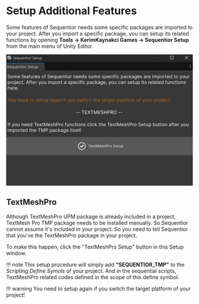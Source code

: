 # Setup Additional Features

Some features of Sequentior needs some specific packages are imported to your project. After you import a specific package, you can setup its related functions by opening __Tools -> KerimKaynakci Games -> Sequentior Setup__ from the main menu of Unity Editor.

![Setup](img/setupadditional.jpg)

## TextMeshPro

Although TextMeshPro UPM package is already included in a project, TextMesh Pro TMP package needs to be installed manually. So Sequentior cannot assume it's included in your project. So you need to tell Sequentior that you've the TextMeshPro package in your project.

To make this happen, click the "TextMeshPro Setup" button in this Setup window.

!!! note
    This setup procedure will simply add __"SEQUENTIOR_TMP"__ to the _Scripting Define Symols_ of your project. And in the sequential scripts, TextMeshPro related codes defined in the scope of this define symbol.

!!! warning
    You need to setup again if you switch the target platform of your project!
